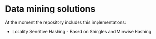 Data mining solutions
=======================================

At the moment the repository includes this implementations:
* Locality Sensitive Hashing - Based on Shingles and Minwise Hashing